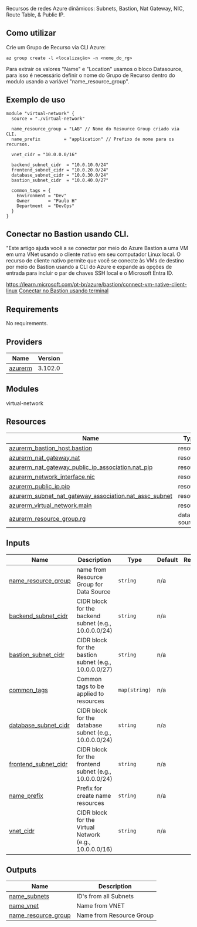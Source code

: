 Recursos de redes Azure dinâmicos: Subnets, Bastion, Nat Gateway, NIC, Route Table, & Public IP.

## Como utilizar
Crie um Grupo de Recurso via CLI Azure:
```
az group create -l <localização> -n <nome_do_rg>
```
Para extrair os valores "Name" e "Location" usamos o bloco Datasource, para isso é necessário definir o nome do Grupo de Recurso dentro do modulo usando a variável "name_resource_group".

## Exemplo de uso
```
module "virtual-network" {
  source = "./virtual-network"

  name_resource_group = "LAB" // Nome do Resource Group criado via CLI.
  name_prefix         = "application" // Prefixo de nome para os recursos.

  vnet_cidr = "10.0.0.0/16"

  backend_subnet_cidr  = "10.0.10.0/24"
  frontend_subnet_cidr = "10.0.20.0/24"
  database_subnet_cidr = "10.0.30.0/24"
  bastion_subnet_cidr  = "10.0.40.0/27"

  common_tags = {
    Environment = "Dev"
    Owner       = "Paulo H"
    Department  = "DevOps"
  }
}
```

## Conectar no Bastion usando CLI.
"Este artigo ajuda você a se conectar por meio do Azure Bastion a uma VM em uma VNet usando o cliente nativo em seu computador Linux local. O recurso de cliente nativo permite que você se conecte às VMs de destino por meio do Bastion usando a CLI do Azure e expande as opções de entrada para incluir o par de chaves SSH local e o Microsoft Entra ID.

https://learn.microsoft.com/pt-br/azure/bastion/connect-vm-native-client-linux
[Conectar no Bastion usando terminal](https://learn.microsoft.com/pt-br/azure/bastion/connect-vm-native-client-linux)

## Requirements

No requirements.

## Providers

| Name | Version |
|------|---------|
| <a name="provider_azurerm"></a> [azurerm](#provider\_azurerm) | 3.102.0 |

## Modules

virtual-network

## Resources

| Name | Type |
|------|------|
| [azurerm_bastion_host.bastion](https://registry.terraform.io/providers/hashicorp/azurerm/latest/docs/resources/bastion_host) | resource |
| [azurerm_nat_gateway.nat](https://registry.terraform.io/providers/hashicorp/azurerm/latest/docs/resources/nat_gateway) | resource |
| [azurerm_nat_gateway_public_ip_association.nat_pip](https://registry.terraform.io/providers/hashicorp/azurerm/latest/docs/resources/nat_gateway_public_ip_association) | resource |
| [azurerm_network_interface.nic](https://registry.terraform.io/providers/hashicorp/azurerm/latest/docs/resources/network_interface) | resource |
| [azurerm_public_ip.pip](https://registry.terraform.io/providers/hashicorp/azurerm/latest/docs/resources/public_ip) | resource |
| [azurerm_subnet_nat_gateway_association.nat_assc_subnet](https://registry.terraform.io/providers/hashicorp/azurerm/latest/docs/resources/subnet_nat_gateway_association) | resource |
| [azurerm_virtual_network.main](https://registry.terraform.io/providers/hashicorp/azurerm/latest/docs/resources/virtual_network) | resource |
| [azurerm_resource_group.rg](https://registry.terraform.io/providers/hashicorp/azurerm/latest/docs/data-sources/resource_group) | data source |

## Inputs

| Name | Description | Type | Default | Required |
|------|-------------|------|---------|:--------:|
| <a name="input_name_resource_group"></a> [name\_resource\_group](#input\_vnet\_cidr) | name from Resource Group for Data Source | `string` | n/a | yes |
| <a name="input_backend_subnet_cidr"></a> [backend\_subnet\_cidr](#input\_backend\_subnet\_cidr) | CIDR block for the backend subnet (e.g., 10.0.0.0/24) | `string` | n/a | yes |
| <a name="input_bastion_subnet_cidr"></a> [bastion\_subnet\_cidr](#input\_bastion\_subnet\_cidr) | CIDR block for the bastion subnet (e.g., 10.0.0.0/27) | `string` | n/a | yes |
| <a name="input_common_tags"></a> [common\_tags](#input\_common\_tags) | Common tags to be applied to resources | `map(string)` | n/a | yes |
| <a name="input_database_subnet_cidr"></a> [database\_subnet\_cidr](#input\_database\_subnet\_cidr) | CIDR block for the database subnet (e.g., 10.0.0.0/24) | `string` | n/a | yes |
| <a name="input_frontend_subnet_cidr"></a> [frontend\_subnet\_cidr](#input\_frontend\_subnet\_cidr) | CIDR block for the frontend subnet (e.g., 10.0.0.0/24) | `string` | n/a | yes |
| <a name="input_name_prefix"></a> [name\_prefix](#input\_name\_prefix) | Prefix for create name resources | `string` | n/a | yes |
| <a name="input_vnet_cidr"></a> [vnet\_cidr](#input\_vnet\_cidr) | CIDR block for the Virtual Network (e.g., 10.0.0.0/16) | `string` | n/a | yes |


## Outputs

| Name | Description |
|------|-------------|
| <a name="output_name_subnets"></a> [name\_subnets](#output\_name\_subnets) | ID's from all Subnets |
| <a name="output_name_vnet"></a> [name\_vnet](#output\_name\_vnet) | Name from VNET |
| <a name="output_name_resource_group"></a> [name\_resource\_group](#output\_name\_resource\_group) | Name from Resource Group |
